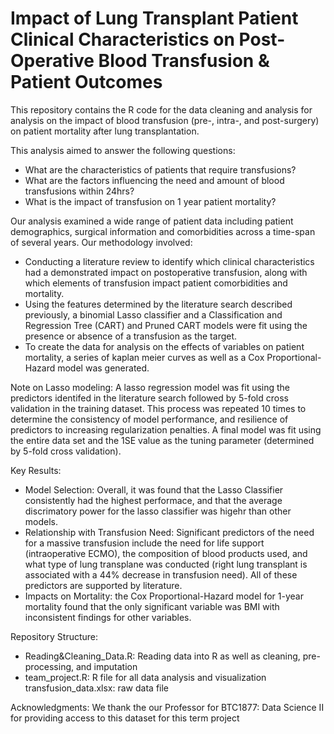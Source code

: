 # Impact of Lung Transplant Patient Clinical Characteristics on Post-Operative Blood Transfusion & Patient Outcomes

This repository contains the R code for the data cleaning and analysis for analysis on the impact of blood transfusion (pre-, intra-, and post-surgery) on patient mortality after lung transplantation. 

This analysis aimed to answer the following questions:
- What are the characteristics of patients that require transfusions?
- What are the factors influencing the need and amount of blood transfusions within 24hrs?
- What is the impact of transfusion on 1 year patient mortality?

Our analysis examined a wide range of patient data including patient demographics, surgical information and comorbidities across a time-span of several years.  Our methodology involved: 
- Conducting a literature review to identify which clinical characteristics had a demonstrated impact on postoperative transfusion, along with which elements of transfusion impact patient comorbidities and mortality.
- Using the features determined by the literature search described previously, a binomial Lasso classifier and a Classification and Regression Tree (CART) and Pruned CART models were fit using the presence or absence of a transfusion as the target.
- To create the data for analysis on the effects of variables on patient mortality, a series of kaplan meier curves as well as a Cox Proportional-Hazard model was generated. 

Note on Lasso modeling: A lasso regression model was fit using the predictors identifed in the literature search followed by 5-fold cross validation in the training dataset. This process was repeated 10 times to determine the consistency of model performance, and resilience of predictors to increasing regularization penalties. A final model was fit using the entire data set and the 1SE value as the tuning parameter (determined by 5-fold cross validation).

Key Results:
- Model Selection: Overall, it was found that the Lasso Classifier consistently had the highest performace, and that the average discrimatory power for the lasso classifier was higehr than other models. 
- Relationship with Transfusion Need: Significant predictors of the need for a massive transfusion include the need for life support (intraoperative ECMO), the composition of blood products used, and what type of lung transplane was conducted (right lung transplant is associated with a 44% decrease in transfusion need). All of these
predictors are supported by literature.
- Impacts on Mortality: the Cox Proportional-Hazard model for 1-year mortality found that the only significant variable was BMI with inconsistent findings for other variables. 
  
Repository Structure:
- Reading&Cleaning_Data.R: Reading data into R as well as cleaning, pre-processing, and imputation
- team_project.R: R file for all data analysis and visualization
transfusion_data.xlsx: raw data file 

Acknowledgments:
We thank the our Professor for BTC1877: Data Science II for providing access to this dataset for this term project


